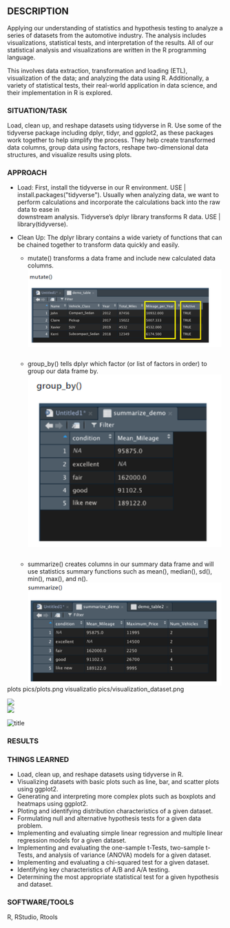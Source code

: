 ## DESCRIPTION
Applying our understanding of statistics and hypothesis testing to analyze a series of datasets from the automotive industry. 
The analysis includes visualizations, statistical tests, and interpretation of the results. All of our statistical analysis and visualizations are written in the R programming language.

This involves data extraction, transformation and loading (ETL), visualization of the data; and analyzing the data using R. 
Additionally, a variety of statistical tests, their real-world application in data science, and their implementation in R is explored.

### SITUATION/TASK
Load, clean up, and reshape datasets using tidyverse in R. Use some of the tidyverse package including dplyr, tidyr, and ggplot2, as these packages work together to help simplify the process. They help create transformed data columns, group data using factors, reshape two-dimensional data structures, and visualize results using plots.

### APPROACH
  * Load: 
  First, install the tidyverse in our R environment.  USE | install.packages("tidyverse").
  Usually when analyzing data, we want to perform calculations and incorporate the calculations back into the raw data to ease in     
  downstream analysis. Tidyverse’s dplyr library transforms R data. USE | library(tidyverse).
  
  * Clean Up:
  The dplyr library contains a wide variety of functions that can be chained together to transform data quickly and easily.
    * mutate() transforms a data frame and include new calculated data columns.
 <img align="center" width="450" src="pics/RAnalysis_cleanUp_mutate.PNG"><br/><br/>
    
    * group_by() tells dplyr which factor (or list of factors in order) to group our data frame by. 
 <img align="center" width="450" src="pics/RAnalysis_cleanUp_groupby.png"><br/><br/>
    
    * summarize() creates columns in our summary data frame and will use statistics summary functions such as mean(), median(),
      sd(), min(), max(), and n().
 <img align="left" width="450" src="pics/RAnalysis_cleanUp_summarize.PNG"><br/>





plots 
pics/plots.png
visualizatio
pics/visualization_dataset.png

   
<img align="left" width="260" src="/pics/satellite.png"><br/>
<img align="left" width="260" src="/pics/dark.png"><br/>
     
  

![title](link)


### RESULTS

### THINGS LEARNED
* Load, clean up, and reshape datasets using tidyverse in R.
* Visualizing datasets with basic plots such as line, bar, and scatter plots using ggplot2.
* Generating and interpreting more complex plots such as boxplots and heatmaps using ggplot2.
* Ploting and identifying distribution characteristics of a given dataset.
* Formulating null and alternative hypothesis tests for a given data problem.
* Implementing and evaluating simple linear regression and multiple linear regression models for a given dataset.
* Implementing and evaluating the one-sample t-Tests, two-sample t-Tests, and analysis of variance (ANOVA) models for a given dataset.
* Implementing and evaluating a chi-squared test for a given dataset.
* Identifying key characteristics of A/B and A/A testing.
* Determining the most appropriate statistical test for a given hypothesis and dataset.

### SOFTWARE/TOOLS
 R, RStudio, Rtools
